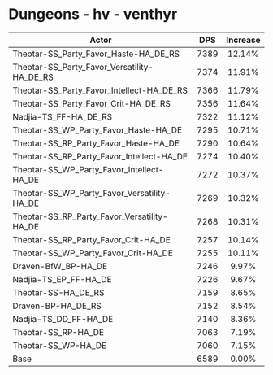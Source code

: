 # Dungeons - hv - venthyr
| Actor | DPS | Increase |
|---|:---:|:---:|
|Theotar-SS_Party_Favor_Haste-HA_DE_RS|7389|12.14%|
|Theotar-SS_Party_Favor_Versatility-HA_DE_RS|7374|11.91%|
|Theotar-SS_Party_Favor_Intellect-HA_DE_RS|7366|11.79%|
|Theotar-SS_Party_Favor_Crit-HA_DE_RS|7356|11.64%|
|Nadjia-TS_FF-HA_DE_RS|7322|11.12%|
|Theotar-SS_WP_Party_Favor_Haste-HA_DE|7295|10.71%|
|Theotar-SS_RP_Party_Favor_Haste-HA_DE|7290|10.64%|
|Theotar-SS_RP_Party_Favor_Intellect-HA_DE|7274|10.40%|
|Theotar-SS_WP_Party_Favor_Intellect-HA_DE|7272|10.37%|
|Theotar-SS_WP_Party_Favor_Versatility-HA_DE|7269|10.32%|
|Theotar-SS_RP_Party_Favor_Versatility-HA_DE|7268|10.31%|
|Theotar-SS_RP_Party_Favor_Crit-HA_DE|7257|10.14%|
|Theotar-SS_WP_Party_Favor_Crit-HA_DE|7255|10.11%|
|Draven-BfW_BP-HA_DE|7246|9.97%|
|Nadjia-TS_EP_FF-HA_DE|7226|9.67%|
|Theotar-SS-HA_DE_RS|7159|8.65%|
|Draven-BP-HA_DE_RS|7152|8.54%|
|Nadjia-TS_DD_FF-HA_DE|7140|8.36%|
|Theotar-SS_RP-HA_DE|7063|7.19%|
|Theotar-SS_WP-HA_DE|7060|7.15%|
|Base|6589|0.00%|
